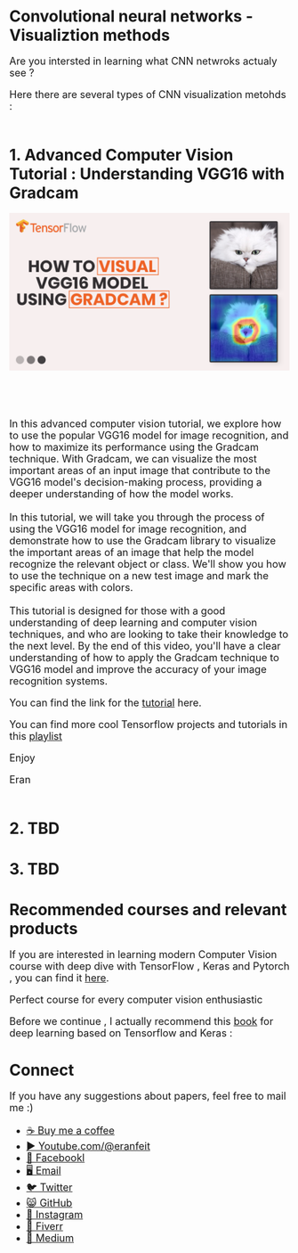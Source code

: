 # Convolutional neural networks - Visualiztion methods

<font size= "4" >

Are you intersted in learning what CNN netwroks actualy see ?

Here there are several types of CNN visualization metohds :
<br/><br/> 

</font>

# 1. Advanced Computer Vision Tutorial : Understanding VGG16 with Gradcam

<p align="center">
  <img width="800" src="How to visual VGG16 model using Gradcam.png" "image">
</p>

##
<br/><br/> 

<font size= "4" >

In this advanced computer vision tutorial, we explore how to use the popular VGG16 model for image recognition, and how to maximize its performance using the Gradcam technique. With Gradcam, we can visualize the most important areas of an input image that contribute to the VGG16 model's decision-making process, providing a deeper understanding of how the model works.
<br/><br/> 
In this tutorial, we will take you through the process of using the VGG16 model for image recognition, and demonstrate how to use the Gradcam library to visualize the important areas of an image that help the model recognize the relevant object or class. We'll show you how to use the technique on a new test image and mark the specific areas with colors.
<br/><br/> 
This tutorial is designed for those with a good understanding of deep learning and computer vision techniques, and who are looking to take their knowledge to the next level. By the end of this video, you'll have a clear understanding of how to apply the Gradcam technique to VGG16 model and improve the accuracy of your image recognition systems.


You can find the link for the [tutorial](https://youtu.be/DKvJcK4o3Vw) here. 

You can find more cool Tensorflow projects and tutorials in this [playlist](https://youtube.com/playlist?list=PLdkryDe59y4Ze9_12JhWu3cs-lOGYwYeD)

Enjoy

Eran
<br/><br/> 

</font>

# 2. TBD
# 3. TBD 



# Recommended courses and relevant products 
<font size= "4" >

If you are interested in learning modern Computer Vision course with deep dive with TensorFlow , Keras and Pytorch , you can find it [here](http://bit.ly/3HeDy1V).

Perfect course for every computer vision enthusiastic

Before we continue , I actually recommend this [book](https://amzn.to/3STWZ2N) for deep learning based on Tensorflow and Keras : 



</font>

# Connect

<font size= "4" >
If you have any suggestions about papers, feel free to mail me :)

- [☕ Buy me a coffee](https://ko-fi.com/eranfeit)
- [▶️ Youtube.com/@eranfeit](youtube.com/@eranfeit?sub_confirmation=1)
- [🐙 Facebookl](https://www.facebook.com/groups/3080601358933585)
- [🖥️ Email](mailto:feitgemel@gmail.com)
- [🐦 Twitter](https://twitter.com/eran_feit )
- [😸 GitHub](https://github.com/feitgemel)
- [📸 Instagram](https://www.instagram.com/eran_feit/)
- [🤝 Fiverr ](https://www.fiverr.com/s/mB3Pbb)
- [📝 Medium ](https://medium.com/@feitgemel)


</font>


